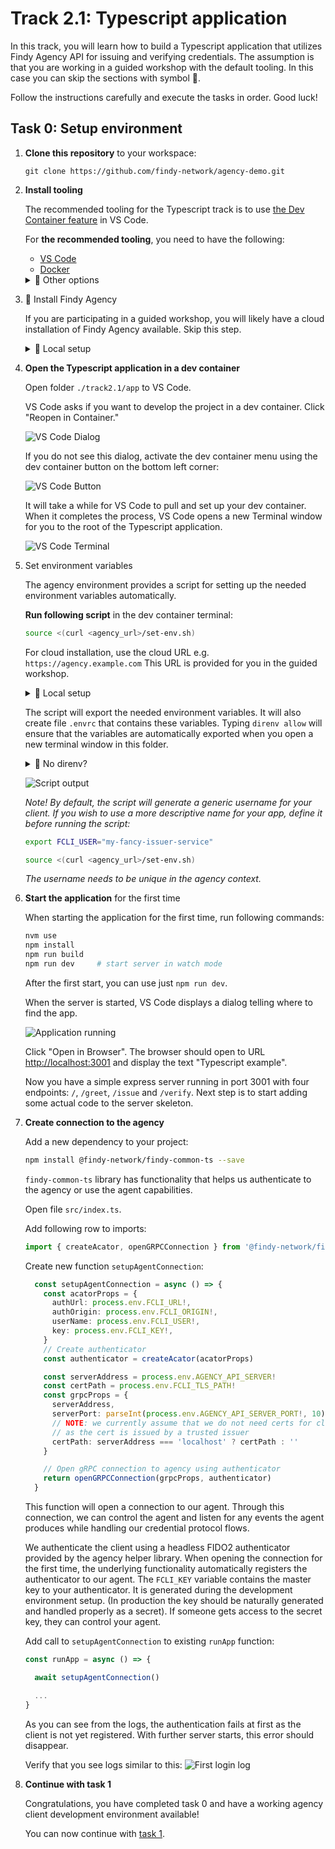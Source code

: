 # Track 2.1: Typescript application

In this track, you will learn how to build a Typescript application that utilizes Findy Agency API
for issuing and verifying credentials. The assumption is that you are working in a guided workshop
with the default tooling. In this case you can skip the sections with symbol 🤠.

Follow the instructions carefully and execute the tasks in order. Good luck!

## Task 0: Setup environment

1. **Clone this repository** to your workspace:

    ```shell
    git clone https://github.com/findy-network/agency-demo.git
    ```

1. **Install tooling**

    The recommended tooling for the Typescript track is to use
    [the Dev Container feature](https://code.visualstudio.com/docs/devcontainers/containers) in VS Code.

    For **the recommended tooling**, you need to have the following:
      * [VS Code](https://code.visualstudio.com/)
      * [Docker](https://www.docker.com/)

      <details>
      <summary>🤠 Other options</summary>

      You can also set up the tools natively. However, these instructions describe only
      how to work with the recommended tooling.

      If you still wish to go to the wild side, make sure you have these tools available:

      * Code editor of your choice
      * [Node.js](https://nodejs.org/en) (or [nvm](https://github.com/nvm-sh/nvm#intro))
      * [findy-agent-cli](https://github.com/findy-network/findy-agent-cli#installation)
      * [direnv](https://direnv.net/) (*optional*)

      </details>

1. 🤠 Install Findy Agency

    If you are participating in a guided workshop,
    you will likely have a cloud installation of Findy Agency available. Skip this step.

      <details>
      <summary>🤠 Local setup</summary>

      Start local agency instance if you do not have cloud installation available.
      See instructions [here](../agency-local/README.md).

      </details>

1. **Open the Typescript application in a dev container**

    Open folder `./track2.1/app` to VS Code.

    VS Code asks if you want to develop the project in a dev container. Click "Reopen in Container."

    ![VS Code Dialog](./docs/dev-container-dialog.png)

    If you do not see this dialog, activate the dev container menu using the dev container button
    on the bottom left corner:

    ![VS Code Button](./docs/dev-container-button.png)

    It will take a while for VS Code to pull and set up your dev container.
    When it completes the process, VS Code opens a new Terminal window for you
    to the root of the Typescript application.

    ![VS Code Terminal](./docs/dev-container-terminal.png)

1. Set environment variables

    The agency environment provides a script for setting up the needed environment variables automatically.

    **Run following script** in the dev container terminal:

    ```bash
    source <(curl <agency_url>/set-env.sh)
    ```

    For cloud installation, use the cloud URL e.g. `https://agency.example.com`
    This URL is provided for you in the guided workshop.

    <details>
    <summary>🤠 Local setup</summary>

    For local agency installation, use the web wallet URL `http://localhost:3000`:

    ```bash
    source <(curl http://localhost:3000/set-env.sh)
    ```

    </details>

    The script will export the needed environment variables. It will also create file `.envrc`
    that contains these variables. Typing `direnv allow` will ensure that the variables
    are automatically exported when you open a new terminal window in this folder.

    <details>
    <summary>🤠 No direnv?</summary>

    If you don't have direnv installed, you can export the variables by typing `source .envrc`.

    </details>

    ![Script output](./docs/environment-direnv.png)

    *Note! By default, the script will generate a generic username for your client.
    If you wish to use a more descriptive name for your app, define it before running the script:*

    ```bash
    export FCLI_USER="my-fancy-issuer-service"

    source <(curl <agency_url>/set-env.sh)
    ```

    *The username needs to be unique in the agency context.*

1. **Start the application** for the first time

    When starting the application for the first time, run following commands:

    ```bash
    nvm use
    npm install
    npm run build
    npm run dev     # start server in watch mode
    ```

    After the first start, you can use just `npm run dev`.

    When the server is started, VS Code displays a dialog telling where to find the app.

    ![Application running](./docs/application-running.png)

    Click "Open in Browser". The browser should open to URL <http://localhost:3001>
    and display the text "Typescript example".

    Now you have a simple express server running in port 3001 with four endpoints:
    `/`, `/greet`, `/issue` and `/verify`. Next step is to start adding some actual code
    to the server skeleton.

1. **Create connection to the agency**

    Add a new dependency to your project:

    ```bash
    npm install @findy-network/findy-common-ts --save
    ```

    `findy-common-ts` library has functionality that helps us authenticate to the agency
    or use the agent capabilities.

    Open file `src/index.ts`.

    Add following row to imports:

    ```ts
    import { createAcator, openGRPCConnection } from '@findy-network/findy-common-ts'
    ```

    Create new function `setupAgentConnection`:

    ```ts
      const setupAgentConnection = async () => {
        const acatorProps = {
          authUrl: process.env.FCLI_URL!,
          authOrigin: process.env.FCLI_ORIGIN!,
          userName: process.env.FCLI_USER!,
          key: process.env.FCLI_KEY!,
        }
        // Create authenticator
        const authenticator = createAcator(acatorProps)

        const serverAddress = process.env.AGENCY_API_SERVER!
        const certPath = process.env.FCLI_TLS_PATH!
        const grpcProps = {
          serverAddress,
          serverPort: parseInt(process.env.AGENCY_API_SERVER_PORT!, 10),
          // NOTE: we currently assume that we do not need certs for cloud installation
          // as the cert is issued by a trusted issuer
          certPath: serverAddress === 'localhost' ? certPath : ''
        }

        // Open gRPC connection to agency using authenticator
        return openGRPCConnection(grpcProps, authenticator)
      }
    ```

    This function will open a connection to our agent. Through this connection, we can control
    the agent and listen for any events the agent produces while handling our credential protocol
    flows.

    We authenticate the client using a headless FIDO2 authenticator provided by the agency helper
    library. When opening the connection for the first time, the underlying functionality
    automatically registers the authenticator to our agent. The `FCLI_KEY` variable contains the
    master key to your authenticator. It is generated during the development environment setup.
    (In production the key should be naturally generated and handled properly as a secret).
    If someone gets access to the secret key, they can control your agent.

    Add call to `setupAgentConnection` to existing `runApp` function:

    ```ts
    const runApp = async () => {

      await setupAgentConnection()

      ...
    }
    ```

    As you can see from the logs, the authentication fails at first as the client is not yet registered.
    With further server starts, this error should disappear.

    Verify that you see logs similar to this:
    ![First login log](./docs/log-first-login.png)

1. **Continue with task 1**

    Congratulations, you have completed task 0 and have
    a working agency client development environment available!

    You can now continue with [task 1](./task1/README.md).
